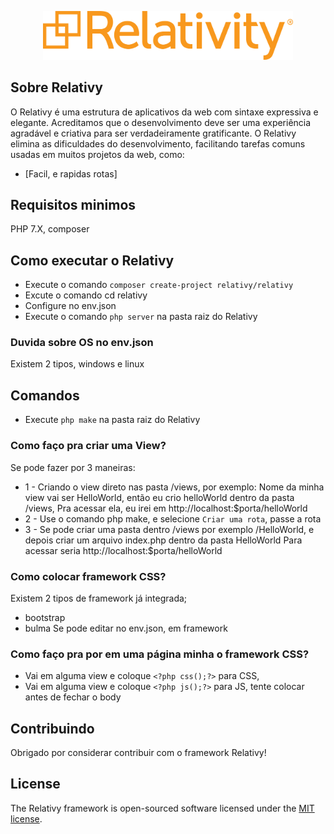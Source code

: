 <p align="center"><img src="https://github.com/Moonlight404/Relativy-Framework/blob/master/img/logo_2.png?raw=true" width="400"></p>

## Sobre Relativy

O Relativy é uma estrutura de aplicativos da web com sintaxe expressiva e elegante. Acreditamos que o desenvolvimento deve ser uma experiência agradável e criativa para ser verdadeiramente gratificante. O Relativy elimina as dificuldades do desenvolvimento, facilitando tarefas comuns usadas em muitos projetos da web, como:

- [Facil, e rapidas rotas]

## Requisitos minimos
PHP 7.X, composer

## Como executar o Relativy
- Execute o comando `composer create-project relativy/relativy`
- Excute o comando cd relativy
- Configure no env.json
- Execute o comando `php server` na pasta raiz do Relativy

### Duvida sobre OS no env.json
Existem 2 tipos, windows e linux

## Comandos 
- Execute `php make` na pasta raiz do Relativy

### Como faço pra criar uma View?

Se pode fazer por 3 maneiras:
- 1 - Criando o view direto nas pasta /views, por exemplo:
      Nome da minha view vai ser HelloWorld, então eu crio helloWorld dentro da pasta /views,
      Pra acessar ela, eu irei em http://localhost:$porta/helloWorld
- 2 - Use o comando php make, e selecione `Criar uma rota`, passe a rota
- 3 - Se pode criar uma pasta dentro /views por exemplo /HelloWorld, e depois criar um arquivo index.php dentro da pasta HelloWorld
      Para acessar seria http://localhost:$porta/helloWorld

### Como colocar framework CSS?
Existem 2 tipos de framework já integrada;
- bootstrap
- bulma
Se pode editar no env.json, em framework

### Como faço pra por em uma página minha o framework CSS?
- Vai em alguma view e coloque `<?php css();?>` para CSS,
- Vai em alguma view e coloque `<?php js();?>` para JS, tente colocar antes de fechar o body

## Contribuindo

Obrigado por considerar contribuir com o framework Relativy!

## License

The Relativy framework is open-sourced software licensed under the [MIT license](https://opensource.org/licenses/MIT).

